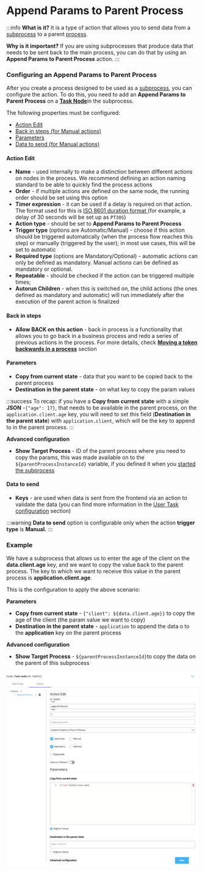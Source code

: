 # Append Params to Parent Process

:::info
**What is it?**  It is a type of action that allows you to send data from a [subprocess](../process/subprocess.md) to a parent [process](../process/process.md).

**Why is it important?**  If you are using subprocesses that produce data that needs to be sent back to the main process, you can do that by using an **Append Params to Parent Process** action.
:::

### Configuring an Append Params to Parent Process

After you create a process designed to be used as a [subprocess](../process/subprocess.md), you can configure the action. To do this, you need to add an **Append Params to Parent Process** on a [**Task Node**](./)in the subprocess.

The following properties must be configured:

* [Action Edit](#action-edit)
* [Back in steps (for Manual actions)](#back-in-steps)
* [Parameters](#parameters)
* [Data to send (for Manual actions)](#data-to-send)

#### Action Edit

* **Name** - used internally to make a distinction between different actions on nodes in the process. We recommend defining an action naming standard to be able to quickly find the process actions
* **Order** - if multiple actions are defined on the same node, the running order should be set using this option
* **Timer expression** - it can be used if a delay is required on that action. The format used for this is [ISO 8601 duration format ](https://www.w3.org/TR/NOTE-datetime)(for example, a delay of 30 seconds will be set up as `PT30S`)
* **Action type** - should be set to **Append Params to Parent Process**
* **Trigger type** (options are Automatic/Manual) - choose if this action should be triggered automatically (when the process flow reaches this step) or manually (triggered by the user); in most use cases, this will be set to automatic
* **Required type** (options are Mandatory/Optional) - automatic actions can only be defined as mandatory. Manual actions can be defined as mandatory or optional.
* **Repeatable** - should be checked if the action can be triggered multiple times;
* **Autorun Children** - when this is switched on, the child actions (the ones defined as mandatory and automatic) will run immediately after the execution of the parent action is finalized

#### **Back in steps**

* **Allow BACK on this action** - back in process is a functionality that allows you to go back in a business process and redo a series of previous actions in the process. For more details, check [**Moving a token backwards in a process**](../../flowx-designer/managing-a-process-flow/) section

#### **Parameters**

* **Copy from current state** - data that you want to be copied back to the parent process
* **Destination in the parent state** - on what key to copy the param values

:::success
To recap: if you have a **Copy from current state** with a simple **JSON** -`{"age": 17}`, that needs to be available in the parent process, on the `application.client.age` key, you will need to set this field (**Destination in the parent state**) with `application.client`, which will be the key to append to in the parent process.
:::

**Advanced configuration**

* **Show Target Process** - ID of the parent process where you need to copy the params, this was made available on to the `${parentProcessInstanceId}` variable, if you defined it when you [started the subprocess](start-subprocess-action)

#### Data to send

* **Keys** - are used when data is sent from the frontend via an action to validate the data (you can find more information in the [User Task configuration](../user-task-node/) section)

:::warning
**Data to send** option is configurable only when the action **trigger type** is **Manual.**
:::

### Example

We have a subprocess that allows us to enter the age of the client on the **data.client.age** key, and we want to copy the value back to the parent process. The key to which we want to receive this value in the parent process is **application.client.age**.

This is the configuration to apply the above scenario:

**Parameters**

* **Copy from current state** - `{"client": ${data.client.age}}` to copy the age of the client (the param value we want to copy)
* **Destination in the parent state** - `application` to append the data o to the **application** key on the parent process

**Advanced configuration**

* **Show Target Process** - `${parentProcessInstanceId}`to copy the data on the parent of this subprocess

![](../node/img/append_params_example.png)